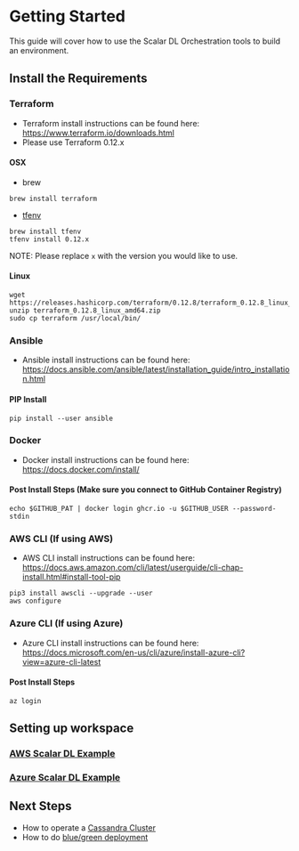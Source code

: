 # Getting Started
This guide will cover how to use the Scalar DL Orchestration tools to build an environment.

## Install the Requirements

### Terraform
* Terraform install instructions can be found here: https://www.terraform.io/downloads.html
* Please use Terraform 0.12.x

#### OSX
* brew
```console
brew install terraform
```
* [tfenv](https://github.com/tfutils/tfenv)
```console
brew install tfenv
tfenv install 0.12.x
```
NOTE: Please replace `x` with the version you would like to use.

#### Linux
```console
wget https://releases.hashicorp.com/terraform/0.12.8/terraform_0.12.8_linux_amd64.zip
unzip terraform_0.12.8_linux_amd64.zip
sudo cp terraform /usr/local/bin/
```

### Ansible
* Ansible install instructions can be found here: https://docs.ansible.com/ansible/latest/installation_guide/intro_installation.html

#### PIP Install
```console
pip install --user ansible
```

### Docker
* Docker install instructions can be found here: https://docs.docker.com/install/

#### Post Install Steps (Make sure you connect to GitHub Container Registry)
```console
echo $GITHUB_PAT | docker login ghcr.io -u $GITHUB_USER --password-stdin
```

### AWS CLI (If using AWS)
* AWS CLI install instructions can be found here: https://docs.aws.amazon.com/cli/latest/userguide/cli-chap-install.html#install-tool-pip

```console
pip3 install awscli --upgrade --user
aws configure
```

### Azure CLI (If using Azure)
* Azure CLI install instructions can be found here: https://docs.microsoft.com/en-us/cli/azure/install-azure-cli?view=azure-cli-latest

#### Post Install Steps
```console
az login
```

## Setting up workspace

### [AWS Scalar DL Example](../examples/aws/README.md)

### [Azure Scalar DL Example](../examples/azure/README.md)

## Next Steps

* How to operate a [Cassandra Cluster](./CassandraOperation.md)
* How to do [blue/green deployment](./BlueGreenDeploy.md)
